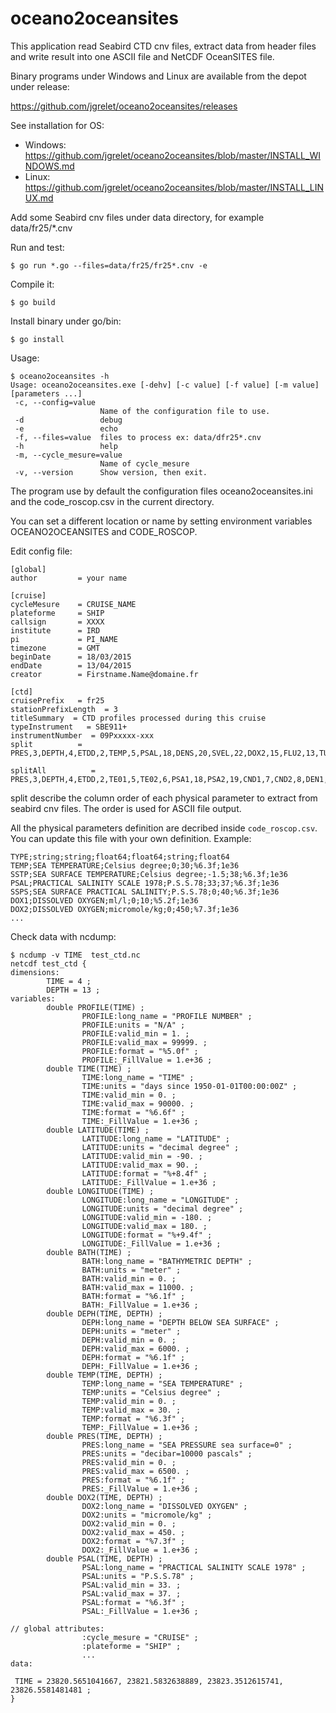 # oceano2oceansites

This application read Seabird CTD cnv files, extract data from header files and write result into one ASCII file and NetCDF OceanSITES file.

Binary programs under Windows and Linux are available from the depot under release:

https://github.com/jgrelet/oceano2oceansites/releases

See installation for OS:

- Windows: https://github.com/jgrelet/oceano2oceansites/blob/master/INSTALL_WINDOWS.md
- Linux:  https://github.com/jgrelet/oceano2oceansites/blob/master/INSTALL_LINUX.md

Add some Seabird cnv files under data directory, 
for example data/fr25/*.cnv

Run and test:
```
$ go run *.go --files=data/fr25/fr25*.cnv -e
```
Compile it:
```
$ go build
```
Install binary under go/bin:
```
$ go install
```

Usage:
```
$ oceano2oceansites -h
Usage: oceano2oceansites.exe [-dehv] [-c value] [-f value] [-m value] [parameters ...]
 -c, --config=value
                    Name of the configuration file to use.
 -d                 debug
 -e                 echo
 -f, --files=value  files to process ex: data/dfr25*.cnv
 -h                 help
 -m, --cycle_mesure=value
                    Name of cycle_mesure
 -v, --version      Show version, then exit.

```
The program use by default the configuration files oceano2oceansites.ini
and the code_roscop.csv in the current directory.

You can set a different location or name by setting environment variables OCEANO2OCEANSITES and CODE_ROSCOP.

Edit config file:
```
[global]
author         = your name

[cruise]
cycleMesure    = CRUISE_NAME
plateforme     = SHIP
callsign       = XXXX
institute      = IRD
pi             = PI_NAME
timezone       = GMT
beginDate      = 18/03/2015
endDate        = 13/04/2015
creator        = Firstname.Name@domaine.fr

[ctd]
cruisePrefix   = fr25
stationPrefixLength  = 3
titleSummary  = CTD profiles processed during this cruise
typeInstrument   = SBE911+
instrumentNumber  = 09Pxxxxx-xxx 
split          = PRES,3,DEPTH,4,ETDD,2,TEMP,5,PSAL,18,DENS,20,SVEL,22,DOX2,15,FLU2,13,TUR3,14,NAVG,17

splitAll          = PRES,3,DEPTH,4,ETDD,2,TE01,5,TE02,6,PSA1,18,PSA2,19,CND1,7,CND2,8,DEN1,20,DEN2,21,SVEL,22,DO12,15,DO22,16,DOV1,9,DOV2,10,DVT1,11,DVT2,12,FLU2,13,TUR3,14,NAVG,17
```
split describe the column order of each physical parameter to extract from seabird cnv files. 
The order is used for ASCII file output. 

All the physical parameters definition are decribed inside `code_roscop.csv`. You can update this file with your own definition.
Example:
```
TYPE;string;string;float64;float64;string;float64
TEMP;SEA TEMPERATURE;Celsius degree;0;30;%6.3f;1e36
SSTP;SEA SURFACE TEMPERATURE;Celsius degree;-1.5;38;%6.3f;1e36
PSAL;PRACTICAL SALINITY SCALE 1978;P.S.S.78;33;37;%6.3f;1e36
SSPS;SEA SURFACE PRACTICAL SALINITY;P.S.S.78;0;40;%6.3f;1e36
DOX1;DISSOLVED OXYGEN;ml/l;0;10;%5.2f;1e36
DOX2;DISSOLVED OXYGEN;micromole/kg;0;450;%7.3f;1e36
...
```

Check data with ncdump:
```
$ ncdump -v TIME  test_ctd.nc
netcdf test_ctd {
dimensions:
        TIME = 4 ;
        DEPTH = 13 ;
variables:
        double PROFILE(TIME) ;
                PROFILE:long_name = "PROFILE NUMBER" ;
                PROFILE:units = "N/A" ;
                PROFILE:valid_min = 1. ;
                PROFILE:valid_max = 99999. ;
                PROFILE:format = "%5.0f" ;
                PROFILE:_FillValue = 1.e+36 ;
        double TIME(TIME) ;
                TIME:long_name = "TIME" ;
                TIME:units = "days since 1950-01-01T00:00:00Z" ;
                TIME:valid_min = 0. ;
                TIME:valid_max = 90000. ;
                TIME:format = "%6.6f" ;
                TIME:_FillValue = 1.e+36 ;
        double LATITUDE(TIME) ;
                LATITUDE:long_name = "LATITUDE" ;
                LATITUDE:units = "decimal degree" ;
                LATITUDE:valid_min = -90. ;
                LATITUDE:valid_max = 90. ;
                LATITUDE:format = "%+8.4f" ;
                LATITUDE:_FillValue = 1.e+36 ;
        double LONGITUDE(TIME) ;
                LONGITUDE:long_name = "LONGITUDE" ;
                LONGITUDE:units = "decimal degree" ;
                LONGITUDE:valid_min = -180. ;
                LONGITUDE:valid_max = 180. ;
                LONGITUDE:format = "%+9.4f" ;
                LONGITUDE:_FillValue = 1.e+36 ;
        double BATH(TIME) ;
                BATH:long_name = "BATHYMETRIC DEPTH" ;
                BATH:units = "meter" ;
                BATH:valid_min = 0. ;
                BATH:valid_max = 11000. ;
                BATH:format = "%6.1f" ;
                BATH:_FillValue = 1.e+36 ;
        double DEPH(TIME, DEPTH) ;
                DEPH:long_name = "DEPTH BELOW SEA SURFACE" ;
                DEPH:units = "meter" ;
                DEPH:valid_min = 0. ;
                DEPH:valid_max = 6000. ;
                DEPH:format = "%6.1f" ;
                DEPH:_FillValue = 1.e+36 ;
        double TEMP(TIME, DEPTH) ;
                TEMP:long_name = "SEA TEMPERATURE" ;
                TEMP:units = "Celsius degree" ;
                TEMP:valid_min = 0. ;
                TEMP:valid_max = 30. ;
                TEMP:format = "%6.3f" ;
                TEMP:_FillValue = 1.e+36 ;
        double PRES(TIME, DEPTH) ;
                PRES:long_name = "SEA PRESSURE sea surface=0" ;
                PRES:units = "decibar=10000 pascals" ;
                PRES:valid_min = 0. ;
                PRES:valid_max = 6500. ;
                PRES:format = "%6.1f" ;
                PRES:_FillValue = 1.e+36 ;
        double DOX2(TIME, DEPTH) ;
                DOX2:long_name = "DISSOLVED OXYGEN" ;
                DOX2:units = "micromole/kg" ;
                DOX2:valid_min = 0. ;
                DOX2:valid_max = 450. ;
                DOX2:format = "%7.3f" ;
                DOX2:_FillValue = 1.e+36 ;
        double PSAL(TIME, DEPTH) ;
                PSAL:long_name = "PRACTICAL SALINITY SCALE 1978" ;
                PSAL:units = "P.S.S.78" ;
                PSAL:valid_min = 33. ;
                PSAL:valid_max = 37. ;
                PSAL:format = "%6.3f" ;
                PSAL:_FillValue = 1.e+36 ;

// global attributes:
                :cycle_mesure = "CRUISE" ;
                :plateforme = "SHIP" ;
                ...
data:

 TIME = 23820.5651041667, 23821.5832638889, 23823.3512615741, 23826.5581481481 ;
}
```







